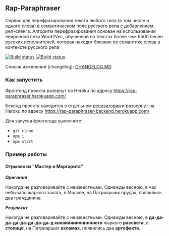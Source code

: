 ## Rap-Paraphraser

Сервис для перефразирования текста любого типа (в том числе и одного слова) в семантическом поле русского репа с 
добавлением реп-сленга. Алгоритм перефразирования основан на использовании нейронной сети Word2Vec, обученной на 
текстах более чем 9500 песен русских исполнителей, которая находит близкие по семантике слова в контексте русского репа

<a href="https://github.com/nikitaodnorob/rap-paraphraser">
  <img alt="Build status" src="https://github.com/nikitaodnorob/rap-paraphraser/workflows/Build/badge.svg">
  <img alt="Build status" src="https://github.com/nikitaodnorob/rap-paraphraser/workflows/Test/badge.svg">
</a><br/>

Список изменений (changelog): [CHANGELOG.MD](https://github.com/nikitaodnorob/rap-paraphraser/blob/master/CHANGELOG.md)

### Как запустить
Фронтенд проекта разернут на Heroku по адресу https://rap-paraphraser.herokuapp.com/

Бекенд проекта находится в отдельном [репозитории](https://github.com/nikitaodnorob/rap-paraphraser-backend) и развернут на Heroku по адресу https://rap-paraphraser-backend.herokuapp.com/

Для запуска фронтенда выполните:
* `git clone`
* `npm i`
* `npm start`

### Пример работы

#### Отрывок из "Мастер и Маргарита"

_**Оригинал**_

Никогда не разговаривайте с неизвестными. Однажды весною, в час небывало жаркого заката, в Москве, 
на Патриарших прудах, появились два гражданина.

_**Результат**_

Никогда не разговаривайте с неизвестными. Однажды весною, в **да-да-да-да-да-да-да-да-д кокаииииинннннного** жаркого 
**рассвета**, в **столице**, на Патриарших **вхламах**, появились два **артефакта**.
